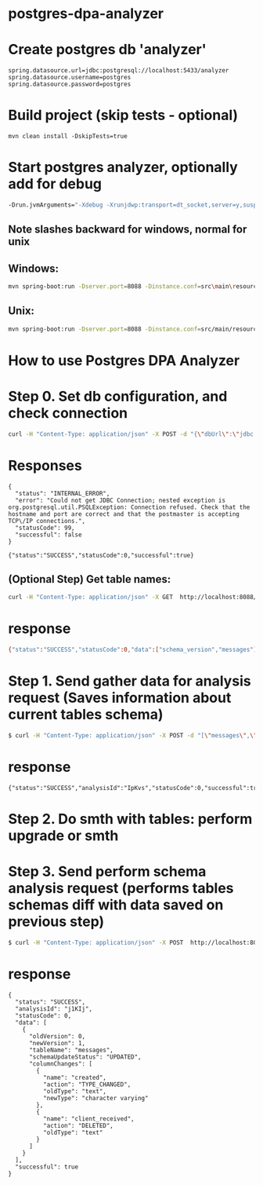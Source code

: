 # postgres-dpa-analyzer
# Create postgres db 'analyzer'
```
spring.datasource.url=jdbc:postgresql://localhost:5433/analyzer
spring.datasource.username=postgres
spring.datasource.password=postgres
```

# Build project (skip tests - optional)
```
mvn clean install -DskipTests=true
```

# Start postgres analyzer, optionally add for debug
```bash
-Drun.jvmArguments="-Xdebug -Xrunjdwp:transport=dt_socket,server=y,suspend=n,address=5005"
```
## Note slashes backward for windows, normal for unix
## Windows:
```bash
mvn spring-boot:run -Dserver.port=8088 -Dinstance.conf=src\main\resources\application.properties -Dlog4j.configuration=file:conf\log4j.properties
```
## Unix:
```bash
mvn spring-boot:run -Dserver.port=8088 -Dinstance.conf=src/main/resources/application.properties -Dlog4j.configuration=file:conf/log4j.properties
```

# How to use Postgres DPA Analyzer
# Step 0. Set db configuration, and check connection
```bash
curl -H "Content-Type: application/json" -X POST -d "{\"dbUrl\":\"jdbc:postgresql://localhost:5432/messages\",\"username\":\"postgres\",\"password\":\"postgres\",\"schemaName\":\"public\"}" http://localhost:8088/api/v1/connectToDB
```
# Responses
```
{
  "status": "INTERNAL_ERROR",
  "error": "Could not get JDBC Connection; nested exception is org.postgresql.util.PSQLException: Connection refused. Check that the hostname and port are correct and that the postmaster is accepting TCP\/IP connections.",
  "statusCode": 99,
  "successful": false
}
```
```
{"status":"SUCCESS","statusCode":0,"successful":true}
```
## (Optional Step) Get table names:
```bash
curl -H "Content-Type: application/json" -X GET  http://localhost:8088/api/v1/getTables?schema=public
```
# response
```bash
{"status":"SUCCESS","statusCode":0,"data":["schema_version","messages"],"successful":true}
```
# Step 1. Send gather data for analysis request (Saves information about current tables schema)
```bash
$ curl -H "Content-Type: application/json" -X POST -d "[\"messages\",\"tableName2\"]" http://localhost:8088/api/v1/gatherDataForAnalysis
```
# response
```
{"status":"SUCCESS","analysisId":"IpKvs","statusCode":0,"successful":true}
```
# Step 2. Do smth with tables: perform upgrade or smth
# Step 3. Send perform schema analysis request (performs tables schemas diff with data saved on previous step)
```bash
$ curl -H "Content-Type: application/json" -X POST  http://localhost:8088/api/v1/analyze?analysisId=AiGeJ
```
# response
```
{
  "status": "SUCCESS",
  "analysisId": "j1KIj",
  "statusCode": 0,
  "data": [
    {
      "oldVersion": 0,
      "newVersion": 1,
      "tableName": "messages",
      "schemaUpdateStatus": "UPDATED",
      "columnChanges": [
        {
          "name": "created",
          "action": "TYPE_CHANGED",
          "oldType": "text",
          "newType": "character varying"
        },
        {
          "name": "client_received",
          "action": "DELETED",
          "oldType": "text"
        }
      ]
    }
  ],
  "successful": true
}
```
